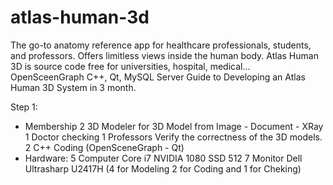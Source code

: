 # atlas-human-3d
The go-to anatomy reference app for healthcare professionals, students, and professors. Offers limitless views inside the human body.
Atlas Human 3D is source code free for universities, hospital, medical...
OpenSceenGraph C++, Qt, MySQL Server
Guide to Developing an Atlas Human 3D System in 3 month.

Step 1: 
- Membership
  2 3D Modeler for 3D Model from Image - Document - XRay
  1 Doctor checking
  1 Professors Verify the correctness of the 3D models.
  2 C++ Coding (OpenSceneGraph - Qt)
- Hardware:
  5 Computer Core i7 NVIDIA 1080 SSD 512
  7 Monitor Dell Ultrasharp U2417H (4 for Modeling 2 for Coding and 1 for Cheking)
